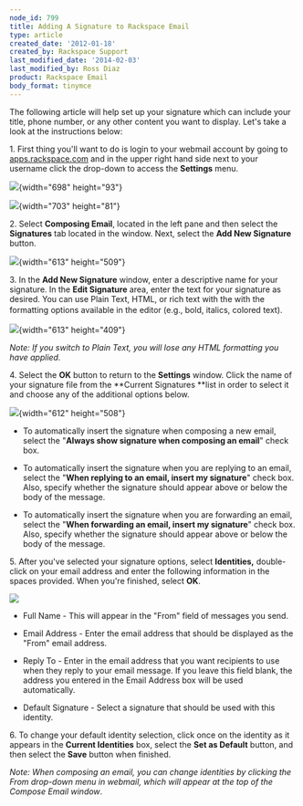 ```yaml
---
node_id: 799
title: Adding A Signature to Rackspace Email
type: article
created_date: '2012-01-18'
created_by: Rackspace Support
last_modified_date: '2014-02-03'
last_modified_by: Ross Diaz
product: Rackspace Email
body_format: tinymce
---
```


The following article will help set up your signature which can include
your title, phone number, or any other content you want to display.
Let's take a look at the instructions below:

1\. First thing you'll want to do is login to your webmail account by
going to [apps.rackspace.com](http://apps.rackspace.com) and in the
upper right hand side next to your username click the drop-down to
access the **Settings** menu.

![](https://8026b2e3760e2433679c-fffceaebb8c6ee053c935e8915a3fbe7.ssl.cf2.rackcdn.com/field/image/WebmailBar.png){width="698"
height="93"}



![](https://8026b2e3760e2433679c-fffceaebb8c6ee053c935e8915a3fbe7.ssl.cf2.rackcdn.com/field/image/WebmailSettings.png){width="703"
height="81"}

2\. Select **Composing Email**, located in the left pane and then select
the **Signatures** tab located in the window. Next, select the **Add New
Signature** button.

![](https://8026b2e3760e2433679c-fffceaebb8c6ee053c935e8915a3fbe7.ssl.cf2.rackcdn.com/field/image/AddNewSig.png){width="613"
height="509"}

3\. In the **Add New Signature** window, enter a descriptive name for
your signature. In the **Edit Signature** area, enter the text for your
signature as desired. You can use Plain Text, HTML, or rich text with
the with the formatting options available in the editor <span
style="line-height: 1.538em;">(e.g., bold, italics, colored
text)</span><span style="line-height: 1.538em;">. </span>

![](https://8026b2e3760e2433679c-fffceaebb8c6ee053c935e8915a3fbe7.ssl.cf2.rackcdn.com/field/image/TestSig.png){width="613"
height="409"}

*Note:* *If you switch to Plain Text, you will lose any HTML formatting
you have applied.*

4\. Select the **OK** button to return to the **Settings** window. Click
the name of your signature file from the **Current Signatures **list in
order to select it and choose any of the additional options below.

![](https://8026b2e3760e2433679c-fffceaebb8c6ee053c935e8915a3fbe7.ssl.cf2.rackcdn.com/field/image/SigOptions.png){width="612"
height="508"}

-   To automatically insert the signature when composing a new email,
    select the "**Always show signature when composing an email**"
    check box.

<!-- -->

-   To automatically insert the signature when you are replying to an
    email, select the "**When replying to an email, insert my
    signature**" check box. Also, specify whether the signature should
    appear above or below the body of the message.

<!-- -->

-   To automatically insert the signature when you are forwarding an
    email, select the "**When forwarding an email, insert my
    signature**" check box. Also, specify whether the signature should
    appear above or below the body of the message.



5\. After you've selected your signature options, select
**Identities,** double-click on your email address and enter the
following information in the spaces provided. When you're finished,
select **OK**.

![](http://c2920127.r27.cf2.rackcdn.com/(E%26A)RackspaceEmailSignature6.png)

-   Full Name - This will appear in the "From" field of messages
    you send.

<!-- -->

-   Email Address - Enter the email address that should be displayed as
    the "From" email address.

<!-- -->

-   Reply To - Enter in the email address that you want recipients to
    use when they reply to your email message. If you leave this field
    blank, the address you entered in the Email Address box will be
    used automatically.

<!-- -->

-   Default Signature - Select a signature that should be used with
    this identity.

6\. To change your default identity selection, click once on the identity
as it appears in the **Current Identities** box, select the **Set as
Default** button, and then select the **Save** button when finished.

*Note:* *When composing an email, you can change identities by clicking
the From drop-down menu in webmail, which will appear at the top of the
Compose Email window*.

